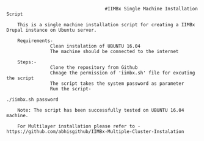 

                                        #IIMBx Single Machine Installation Script
        
        This is a single machine installation script for creating a IIMBx Drupal instance on Ubuntu server.

        Requirements-
                    Clean instalation of UBUNTU 16.04
                    The machine should be connected to the internet

        Steps:-
                    Clone the repository from Github
                    Chnage the permission of 'iimbx.sh' file for excuting the script
                    The script takes the system password as parameter
                    Run the script-

```
./iimbx.sh password
```
        
        Note: The script has been successfully tested on UBUNTU 16.04 machine.

        For Multilayer installation please refer to - https://github.com/abhisgithub/IIMBx-Multiple-Cluster-Instalation